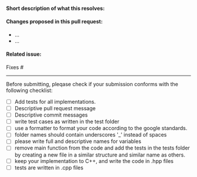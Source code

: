 #### Short description of what this resolves:

#### Changes proposed in this pull request:

- ...
- ...

#### Related issue:
Fixes #

---

Before submitting, pleqase check if your submission conforms with the following checklist:
- [ ] Add tests for all implementations.
- [ ] Descriptive pull request message
- [ ] Descriptive commit messages
- [ ] write test cases as written in the test folder
- [ ] use a formatter to format your code according to the google standards.
- [ ] folder names should contain underscores '_' instead of spaces
- [ ] please write full and descriptive names for variables
- [ ] remove main function from the code and add the tests in the tests folder by creating a new file in a similar structure and similar name as others.
- [ ] keep your implementation to C++, and write the code in .hpp files
- [ ] tests are written in .cpp files
